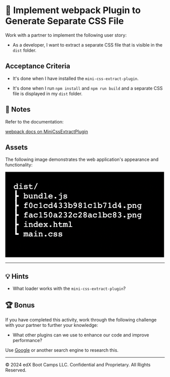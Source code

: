 # 📖 Implement webpack Plugin to Generate Separate CSS File

Work with a partner to implement the following user story:

* As a developer, I want to extract a separate CSS file that is visible in the `dist` folder.

## Acceptance Criteria

* It's done when I have installed the `mini-css-extract-plugin`.

* It's done when I run `npm install` and `npm run build` and a separate CSS file is displayed in my `dist` folder.

## 📝 Notes

Refer to the documentation:

[webpack docs on MiniCssExtractPlugin](https://webpack.js.org/plugins/mini-css-extract-plugin/#getting-started)

## Assets

The following image demonstrates the web application's appearance and functionality:

![Image showing filetree with separate main.css file in dist folder.](./assets/file-tree.png)

---

## 💡 Hints

* What loader works with the `mini-css-extract-plugin`?

## 🏆 Bonus

If you have completed this activity, work through the following challenge with your partner to further your knowledge:

* What other plugins can we use to enhance our code and improve performance?

Use [Google](https://www.google.com) or another search engine to research this.

---
© 2024 edX Boot Camps LLC. Confidential and Proprietary. All Rights Reserved.
